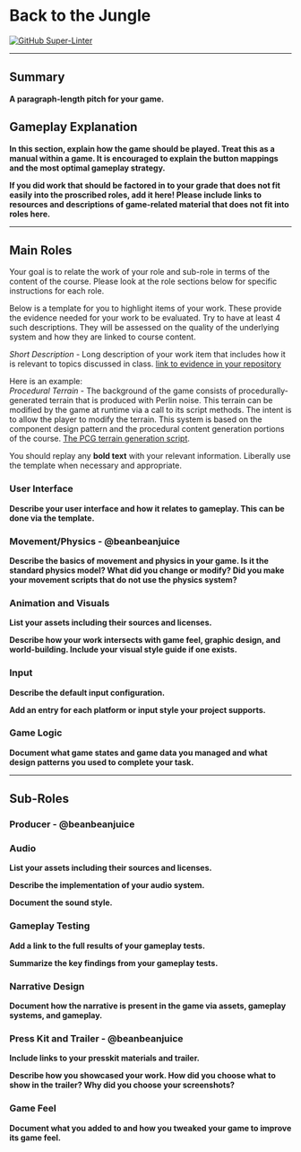 # Back to the Jungle

[![GitHub Super-Linter](https://github.com/ensemble-ai/exercise-4-factory-pattern-beanbeanjuice/workflows/Lint%20Code%20Base/badge.svg)](https://github.com/marketplace/actions/super-linter)

---

## Summary

**A paragraph-length pitch for your game.**

## Gameplay Explanation

**In this section, explain how the game should be played. Treat this as a manual within a game. It is encouraged to explain the button mappings and the most optimal gameplay strategy.**

**If you did work that should be factored in to your grade that does not fit easily into the proscribed roles, add it here! Please include links to resources and descriptions of game-related material that does not fit into roles here.**

---

## Main Roles

Your goal is to relate the work of your role and sub-role in terms of the content of the course. Please look at the role sections below for specific instructions for each role.

Below is a template for you to highlight items of your work. These provide the evidence needed for your work to be evaluated. Try to have at least 4 such descriptions. They will be assessed on the quality of the underlying system and how they are linked to course content. 

*Short Description* - Long description of your work item that includes how it is relevant to topics discussed in class. [link to evidence in your repository](https://github.com/dr-jam/ECS189L/edit/project-description/ProjectDocumentTemplate.md)

Here is an example:  
*Procedural Terrain* - The background of the game consists of procedurally-generated terrain that is produced with Perlin noise. This terrain can be modified by the game at runtime via a call to its script methods. The intent is to allow the player to modify the terrain. This system is based on the component design pattern and the procedural content generation portions of the course. [The PCG terrain generation script](https://github.com/dr-jam/CameraControlExercise/blob/513b927e87fc686fe627bf7d4ff6ff841cf34e9f/Obscura/Assets/Scripts/TerrainGenerator.cs#L6).

You should replay any **bold text** with your relevant information. Liberally use the template when necessary and appropriate.

### User Interface

**Describe your user interface and how it relates to gameplay. This can be done via the template.**

### Movement/Physics - @beanbeanjuice

**Describe the basics of movement and physics in your game. Is it the standard physics model? What did you change or modify? Did you make your movement scripts that do not use the physics system?**

### Animation and Visuals

**List your assets including their sources and licenses.**

**Describe how your work intersects with game feel, graphic design, and world-building. Include your visual style guide if one exists.**

### Input

**Describe the default input configuration.**

**Add an entry for each platform or input style your project supports.**

### Game Logic

**Document what game states and game data you managed and what design patterns you used to complete your task.**

---

## Sub-Roles

### Producer - @beanbeanjuice

### Audio

**List your assets including their sources and licenses.**

**Describe the implementation of your audio system.**

**Document the sound style.** 

### Gameplay Testing

**Add a link to the full results of your gameplay tests.**

**Summarize the key findings from your gameplay tests.**

### Narrative Design

**Document how the narrative is present in the game via assets, gameplay systems, and gameplay.** 

### Press Kit and Trailer - @beanbeanjuice

**Include links to your presskit materials and trailer.**

**Describe how you showcased your work. How did you choose what to show in the trailer? Why did you choose your screenshots?**

### Game Feel

**Document what you added to and how you tweaked your game to improve its game feel.**
